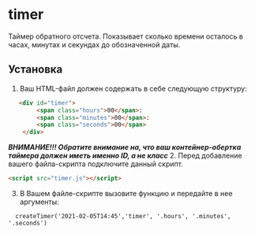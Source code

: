 # timer
Таймер обратного отсчета. Показывает сколько времени осталось в часах, минутах и секундах до обозначенной даты.
## Установка

1. Ваш HTML-файл должен содержать в себе следующую структуру:
```HTML
   <div id="timer">
        <span class="hours">00</span>:
        <span class="minutes">00</span>:
        <span class="seconds">00</span>
    </div>
```

***ВНИМАНИЕ!!! Обратите внимание на, что ваш контейнер-обертка таймера должен иметь именно ID, а не класс***
2. Перед добавление вашего файла-скрипта подключите данный скрипт.
```HTML
<script src="timer.js"></script>
```
3. В Вашем файле-скрипте вызовите функцию и передайте в нее аргументы:
```JS
  createTimer('2021-02-05T14:45','timer', '.hours', '.minutes', '.seconds')
```
